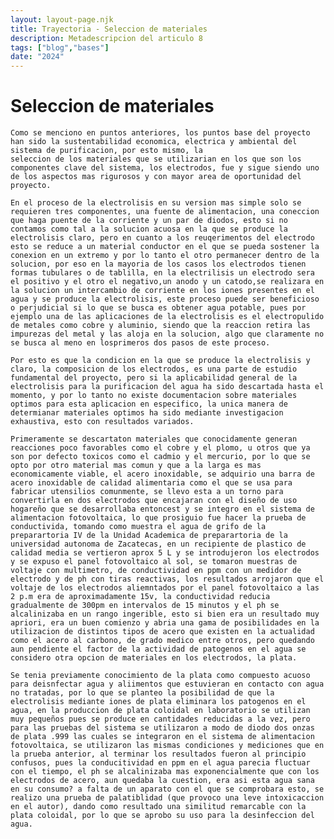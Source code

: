 ```yaml
---
layout: layout-page.njk
title: Trayectoria - Seleccion de materiales
description: Metadescripcion del articulo 8
tags: ["blog","bases"]
date: "2024"
---
```

# Seleccion de materiales
    Como se menciono en puntos anteriores, los puntos base del proyecto han sido la sustentabilidad economica, electrica y ambiental del sistema de purificacion, por esto mismo, la
    seleccion de los materiales que se utilizarian en los que son los componentes clave del sistema, los electrodos, fue y sigue siendo uno de los aspectos mas rigurosos y con mayor area de oportunidad del proyecto.
    
    En el proceso de la electrolisis en su version mas simple solo se requieren tres componentes, una fuente de alimentacion, una coneccion que haga puente de la corriente y un par de diodos, esto si no contamos como tal a la solucion acuosa en la que se produce la electrolisis claro, pero en cuanto a los reuqerimentos del electrodo esto se reduce a un material conductor en el que se pueda sostener la conexion en un extremo y por lo tanto el otro permanecer dentro de la solucion, por eso en la mayoria de los casos los electrodos tienen formas tubulares o de tablilla, en la electrilisis un electrodo sera el positivo y el otro el negativo,un anodo y un catodo,se realizara en la solucion un intercambio de corriente en los iones presentes en el agua y se produce la electrolisis, este proceso puede ser beneficioso o perjudicial si lo que se busca es obtener agua potable, pues por ejemplo una de las aplicaciones de la electrolisis es el electropulido de metales como cobre y aluminio, siendo que la reaccion retira las impurezas del metal y las aloja en la solucion, algo que claramente no se busca al meno en losprimeros dos pasos de este proceso.

    Por esto es que la condicion en la que se produce la electrolisis y claro, la composicion de los electrodos, es una parte de estudio fundamental del proyecto, pero si la aplicabilidad general de la electrolisis para la purificacion del agua ha sido descartada hasta el momento, y por lo tanto no existe documentacion sobre materiales optimos para esta aplicacion en especifico, la unica manera de determianar materiales optimos ha sido mediante investigacion exhaustiva, esto con resultados variados.

    Primeramente se descartaton materiales que conocidamente generan reacciones poco favorables como el cobre y el plomo, u otros que ya son por defecto toxicos como el cadmio y el mercurio, por lo que se opto por otro material mas comun y que a la larga es mas economicamente viable, el acero inoxidable, se adquirio una barra de acero inoxidable de calidad alimentaria como el que se usa para fabricar utensilios comunmente, se llevo esta a un torno para convertirla en dos electrodos que encajaran con el diseño de uso hogareño que se desarrollaba entoncest y se integro en el sistema de alimentacion fotovoltaica, lo que prosiguio fue hacer la prueba de conductivida, tomando como muestra el agua de grifo de la preparartoria IV de la Unidad Academica de preparartoria de la universidad autonoma de Zacatecas, en un recipiente de plastico de calidad media se vertieron aprox 5 L y se introdujeron los electrodos y se expuso el panel fotovoltaico al sol, se tomaron muestras de voltaje con multimetro, de conductividad en ppm con un medidor de electrodo y de ph con tiras reactivas, los resultados arrojaron que el voltaje de los electrodos aliemntados por el panel fotovoltaico a las 2 p.m era de aproximadamente 15v, la conductividad reducia gradualmente de 300pm en intervalos de 15 minutos y el ph se alcalinizaba en un rango ingerible, esto si bien era un resultado muy apriori, era un buen comienzo y abria una gama de posibilidades en la utilizacion de distintos tipos de acero que existen en la actualidad como el acero al carbono, de grado medico entre otros, pero quedando aun pendiente el factor de la actividad de patogenos en el agua se considero otra opcion de materiales en los electrodos, la plata.

    Se tenia previamente conocimiento de la plata como compuesto acuoso para deisnfectar agua y aliimentos que estuvieran en contacto con agua no tratadas, por lo que se planteo la posibilidad de que la electrolisis mediante iones de plata eliminara los patogenos en el agua, en la produccion de plata coloidal en laboratorio se utilizan muy pequeños pues se produce en cantidades reducidas a la vez, pero para las pruebas del sistema se utilizaron a modo de diodo dos onzas de plata .999 las cuales se integraron en el sistema de alimentacion fotovoltaica, se utilizaron las mismas condiciones y mediciones que en la prueba anterior, al terminar los resultados fueron al principio confusos, pues la conducitividad en ppm en el agua parecia fluctuar con el tiempo, el ph se alcalinizaba mas exponencialmente que con los electrodos de acero, aun quedaba la cuestion, era asi esta agua sana en su consumo? a falta de un aparato con el que se comprobara esto, se realizo una prueba de palatiblidad (que provoco una leve intoxicaccion en el autor), dando como resultado una similitud remarcable con la plata coloidal, por lo que se aprobo su uso para la desinfeccion del agua.